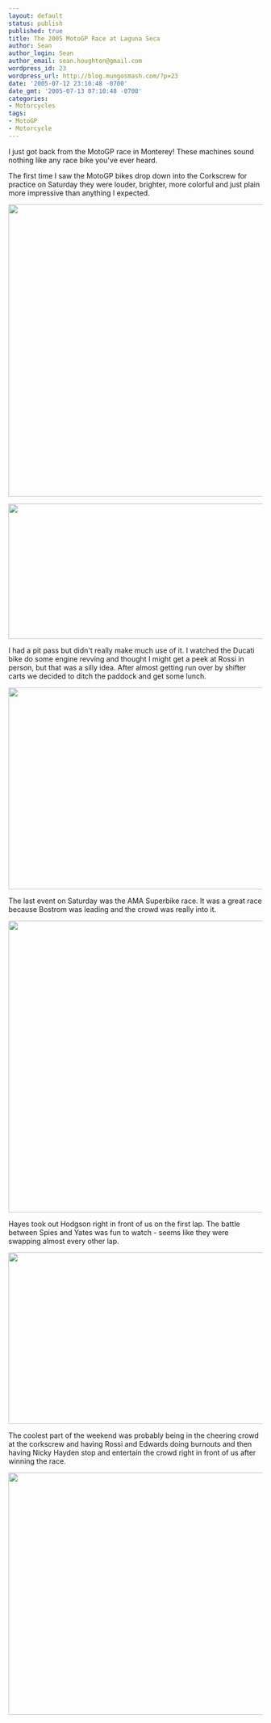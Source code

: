 ```yaml
---
layout: default
status: publish
published: true
title: The 2005 MotoGP Race at Laguna Seca
author: Sean
author_login: Sean
author_email: sean.houghton@gmail.com
wordpress_id: 23
wordpress_url: http://blog.mungosmash.com/?p=23
date: '2005-07-12 23:10:48 -0700'
date_gmt: '2005-07-13 07:10:48 -0700'
categories:
- Motorcycles
tags:
- MotoGP
- Motorcycle
---
```

I just got back from the MotoGP race in Monterey!  These machines sound nothing like any race bike you've ever heard.

The first time I saw the MotoGP bikes drop down into the Corkscrew for practice on Saturday they were louder, brighter, more colorful and just plain more impressive than anything I expected.

<a href="{{site.url_root}}/assets/data/2005/07/MotoGP_YellowRiders.jpeg"><img src="{{site.url_root}}/assets/data/2005/07/MotoGP_YellowRiders.jpeg" alt="" title="MotoGP_YellowRiders" width="600" height="579" class="aligncenter size-full wp-image-771" /></a>

<a href="{{site.url_root}}/assets/data/2005/07/MotoGP_MelandriAndBiagi.jpeg"><img src="{{site.url_root}}/assets/data/2005/07/MotoGP_MelandriAndBiagi.jpeg" alt="" title="MotoGP_MelandriAndBiagi" width="600" height="268" class="aligncenter size-full wp-image-772" /></a>

I had a pit pass but didn't really make much use of it.  I watched the Ducati bike do some engine revving and thought I might get a peek at Rossi in person, but that was a silly idea.  After almost getting run over by shifter carts we decided to ditch the paddock and get some lunch.

<a href="{{site.url_root}}/assets/data/2005/07/MotoGP_Rossi.jpeg"><img src="{{site.url_root}}/assets/data/2005/07/MotoGP_Rossi.jpeg" alt="" title="MotoGP_Rossi" width="600" height="400" class="aligncenter size-full wp-image-774" /></a>

The last event on Saturday was the AMA Superbike race.  It was a great race because Bostrom was leading and the crowd was really into it.

<a href="{{site.url_root}}/assets/data/2005/07/MotoGP_BostromLeads.jpeg"><img src="{{site.url_root}}/assets/data/2005/07/MotoGP_BostromLeads.jpeg" alt="" title="MotoGP_BostromLeads" width="600" height="578" class="aligncenter size-full wp-image-775" /></a>

Hayes took out Hodgson right in front of us on the first lap.  The battle between Spies and Yates was fun to watch - seems like they were swapping almost every other lap.

<a href="{{site.url_root}}/assets/data/2005/07/MotoGP_HodgsonCrash.jpeg"><img src="{{site.url_root}}/assets/data/2005/07/MotoGP_HodgsonCrash.jpeg" alt="" title="MotoGP_HodgsonCrash" width="600" height="340" class="aligncenter size-full wp-image-776" /></a>

The coolest part of the weekend was probably being in the cheering crowd at the corkscrew and having Rossi and Edwards doing burnouts and then having Nicky Hayden stop and entertain the crowd right in front of us after winning the race.

<a href="{{site.url_root}}/assets/data/2005/07/MotoGP_HaydenWins.jpeg"><img src="{{site.url_root}}/assets/data/2005/07/MotoGP_HaydenWins.jpeg" alt="" title="MotoGP_HaydenWins" width="600" height="480" class="aligncenter size-full wp-image-777" /></a>

